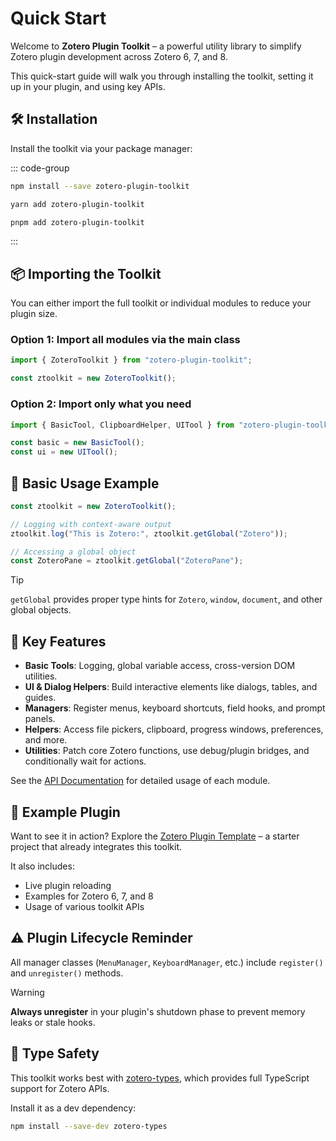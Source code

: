 # Quick Start

Welcome to **Zotero Plugin Toolkit** – a powerful utility library to simplify Zotero plugin development across Zotero 6, 7, and 8.

This quick-start guide will walk you through installing the toolkit, setting it up in your plugin, and using key APIs.

## 🛠️ Installation

Install the toolkit via your package manager:

::: code-group

```bash [npm]
npm install --save zotero-plugin-toolkit
```

```bash [yarn]
yarn add zotero-plugin-toolkit
```

```bash [pnpm]
pnpm add zotero-plugin-toolkit
```

:::

## 📦 Importing the Toolkit

You can either import the full toolkit or individual modules to reduce your plugin size.

### Option 1: Import all modules via the main class

```ts
import { ZoteroToolkit } from "zotero-plugin-toolkit";

const ztoolkit = new ZoteroToolkit();
```

### Option 2: Import only what you need <Badge text="Recommended" type="tip" />

```ts
import { BasicTool, ClipboardHelper, UITool } from "zotero-plugin-toolkit";

const basic = new BasicTool();
const ui = new UITool();
```

## 🚀 Basic Usage Example

```ts
const ztoolkit = new ZoteroToolkit();

// Logging with context-aware output
ztoolkit.log("This is Zotero:", ztoolkit.getGlobal("Zotero"));

// Accessing a global object
const ZoteroPane = ztoolkit.getGlobal("ZoteroPane");
```

> [!TIP]
> `getGlobal` provides proper type hints for `Zotero`, `window`, `document`, and other global objects.

## 🧩 Key Features

- **Basic Tools**: Logging, global variable access, cross-version DOM utilities.
- **UI & Dialog Helpers**: Build interactive elements like dialogs, tables, and guides.
- **Managers**: Register menus, keyboard shortcuts, field hooks, and prompt panels.
- **Helpers**: Access file pickers, clipboard, progress windows, preferences, and more.
- **Utilities**: Patch core Zotero functions, use debug/plugin bridges, and conditionally wait for actions.

See the [API Documentation](./reference/index.md) for detailed usage of each module.

## 🧪 Example Plugin

Want to see it in action? Explore the [Zotero Plugin Template](https://github.com/windingwind/zotero-plugin-template/) – a starter project that already integrates this toolkit.

It also includes:

- Live plugin reloading
- Examples for Zotero 6, 7, and 8
- Usage of various toolkit APIs

## ⚠️ Plugin Lifecycle Reminder

All manager classes (`MenuManager`, `KeyboardManager`, etc.) include `register()` and `unregister()` methods.

> [!WARNING]
> **Always unregister** in your plugin's shutdown phase to prevent memory leaks or stale hooks.

## 🧩 Type Safety

This toolkit works best with [zotero-types](https://github.com/windingwind/zotero-types), which provides full TypeScript support for Zotero APIs.

Install it as a dev dependency:

```bash
npm install --save-dev zotero-types
```
